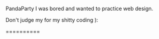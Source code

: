 PandaParty
I was bored and wanted to practice web design.

Don't judge my for my shitty coding ):



==========
